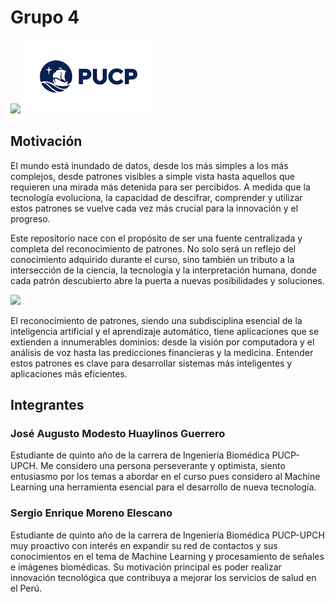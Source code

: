 # Grupo 4

![](https://github.com/PatronesGrupo4/Grupo4/blob/main/Im%C3%A1genes/descarga%20(1).jpeg) ![](https://github.com/PatronesGrupo4/Grupo4/blob/main/Im%C3%A1genes/PUCP.png)
## Motivación
El mundo está inundado de datos, desde los más simples a los más complejos, desde patrones visibles a simple vista hasta aquellos que requieren una mirada más detenida para ser percibidos. A medida que la tecnología evoluciona, la capacidad de descifrar, comprender y utilizar estos patrones se vuelve cada vez más crucial para la innovación y el progreso.

Este repositorio nace con el propósito de ser una fuente centralizada y completa del reconocimiento de patrones. No solo será un reflejo del conocimiento adquirido durante el curso, sino también un tributo a la intersección de la ciencia, la tecnología y la interpretación humana, donde cada patrón descubierto abre la puerta a nuevas posibilidades y soluciones. 

![](https://github.com/PatronesGrupo4/Grupo4/blob/main/Im%C3%A1genes/descarga.jpeg)

El reconocimiento de patrones, siendo una subdisciplina esencial de la inteligencia artificial y el aprendizaje automático, tiene aplicaciones que se extienden a innumerables dominios: desde la visión por computadora y el análisis de voz hasta las predicciones financieras y la medicina. Entender estos patrones es clave para desarrollar sistemas más inteligentes y aplicaciones más eficientes.

## Integrantes
### 	José Augusto Modesto Huaylinos Guerrero
Estudiante de quinto año de la carrera de Ingeniería Biomédica PUCP-UPCH. Me considero una persona perseverante y optimista, siento entusiasmo por los temas a abordar en el curso pues considero al Machine Learning una herramienta esencial para el desarrollo de nueva tecnología.


### Sergio Enrique Moreno Elescano
Estudiante de quinto año de la carrera de Ingeniería Biomédica PUCP-UPCH muy proactivo con interés en expandir su red de contactos y sus conocimientos en el tema de Machine Learning y procesamiento de señales e imágenes biomédicas. Su motivación principal es poder realizar innovación tecnológica que contribuya a mejorar los servicios de salud en el Perú.
